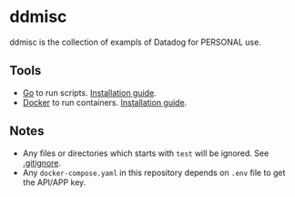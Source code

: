# ddmisc

ddmisc is the collection of exampls of Datadog for PERSONAL use.

## Tools

- [Go](https://github.com/golang/go) to run scripts. [Installation guide](https://go.dev/doc/install).
- [Docker](https://www.docker.com/) to run containers. [Installation guide](https://docs.docker.com/get-docker/).

## Notes

- Any files or directories which starts with `test` will be ignored. See [.gitignore](./.gitignore).
- Any `docker-compose.yaml` in this repository depends on `.env` file to get the API/APP key.

